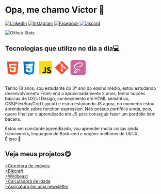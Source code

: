 # Opa, me chamo Victor 🤙
[![LinkedIn](https://img.shields.io/badge/LinkedIn-0077B5?style=for-the-badge&logo=linkedin&logoColor=white)](https://www.linkedin.com/in/victor-pagliuso-232458252/)
[![Instagram](https://img.shields.io/badge/Instagram-E4405F?style=for-the-badge&logo=instagram&logoColor=white)](https://www.instagram.com/victor.pagliuso/)
[![Facebook](https://img.shields.io/badge/Facebook-1877F2?style=for-the-badge&logo=facebook&logoColor=white)](https://www.facebook.com/profile.php?id=100091907450274)
[![Discord](https://img.shields.io/badge/Discord-7289DA?style=for-the-badge&logo=discord&logoColor=white)](https://discordapp.com/users/969596000127844434)

![Github Stats](https://github-readme-stats.vercel.app/api?username=Victorhumbert&show_icons=true&theme=dracula&count_private=true)


## Tecnologias que utilizo no dia a dia💻
<div>
    <img alt="HTML" src="/html.svg" width="50px" heigth="50px">
    <img alt="CSS" src="/css.svg" width="50px" heigth="50px">
    <img alt="JavaScript" src="/js.svg" width="50px" heigth="50px">
    <img alt="Git" src="/git.svg" width="50px" heigth="50px">
    <img alt="SASS" src="/sass.svg" width="50px" heigth="50px">
</div>

<div><br>
<p>Tenho 18 anos, sou estudante do 3º ano do ensino médio, estou estudando desenvolvimento Front-end a aproximadamente 2 anos, tenho noções básicas de UX/UI Design, conhecimento em HTML semântico, CSS(FlexBox/Grid Layout) e estou estudando JS agora, no momento estou aprendendo sobre function expression. Não possuo portifólio ainda, pois, quero finalizar o aprendizado em JS para conseguir fazer um portfólio bem bacana.

Estou em constante aprendizado, vou aprender muita coisas ainda, frameworks, linguagem de Back-end e noções melhores de UI/UX. <br>
É isso 🤟</p>
</div>

## Veja meus projetos😋
[>Corretora de imóveis](https://lekaruizcorretora.com)<br>
[>Bikcraft](https://victorhumbert.github.io/bikcraft/)<br>
[>Wildbeast](https://victorhumbert.github.io/Wildbeast/)<br>
[>Calculadora de idade](https://victorhumbert.github.io/age-calculator-app-main/)<br>
[>Assinatura em uma newsletter](https://victorhumbert.github.io/newsletter-sign-up-with-success-message-main/)<br>


